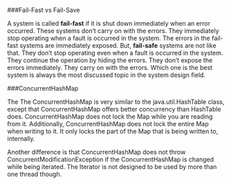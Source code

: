 ###Fail-Fast vs Fail-Save

A system is called **fail-fast** if it is shut down immediately when an error occurred. 
These systems don’t carry on with the errors. They immediately stop operating when a fault 
is occurred in the system. The errors in the fail-fast systems are immediately exposed. 
But, **fail-safe** systems are not like that. They don’t stop operating even when a fault 
is occurred in the system. They continue the operation by hiding the errors. 
They don’t expose the errors immediately. They carry on with the errors. 
Which one is the best system is always the most discussed topic in the system design field.

###ConcurrentHashMap

The The ConcurrentHashMap is very similar to the java.util.HashTable class, except that ConcurrentHashMap offers better concurrency than HashTable does. ConcurrentHashMap does not lock the Map while you are reading from it. Additionally, ConcurrentHashMap does not lock the entire Map when writing to it. It only locks the part of the Map that is being written to, internally.

Another difference is that ConcurrentHashMap does not throw ConcurrentModificationException if the ConcurrentHashMap is changed while being iterated. The Iterator is not designed to be used by more than one thread though.
